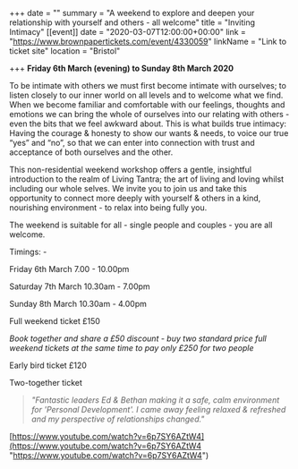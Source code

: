 +++
date = ""
summary = "A weekend to explore and deepen your relationship with yourself and others - all welcome"
title = "Inviting Intimacy"
[[event]]
date = "2020-03-07T12:00:00+00:00"
link = "https://www.brownpapertickets.com/event/4330059"
linkName = "Link to ticket site"
location = "Bristol"

+++
**Friday 6th March (evening) to Sunday 8th March 2020**

To be intimate with others we must first become intimate with ourselves; to listen closely to our inner world on all levels and to welcome what we find. When we become familiar and comfortable with our feelings, thoughts and emotions we can bring the whole of ourselves into our relating with others - even the bits that we feel awkward about. This is what builds true intimacy: Having the courage & honesty to show our wants & needs, to voice our true “yes” and “no”, so that we can enter into connection with trust and acceptance of both ourselves and the other.

This non-residential weekend workshop offers a gentle, insightful introduction to the realm of Living Tantra; the art of living and loving whilst including our whole selves. We invite you to join us and take this opportunity to connect more deeply with yourself & others in a kind, nourishing environment - to relax into being fully you.

The weekend is suitable for all - single people and couples - you are all welcome.

Timings: -

Friday 6th March 7.00 - 10.00pm

Saturday 7th March  10.30am - 7.00pm

Sunday 8th March 10.30am - 4.00pm

Full weekend ticket £150

_Book together and share a £50 discount - buy two standard price full weekend tickets at the same time to pay only £250 for two people_

Early bird ticket £120

Two-together ticket

> _"Fantastic leaders Ed & Bethan making it a safe, calm environment for 'Personal Development'. I came away feeling relaxed & refreshed and my perspective of relationships changed."_

[https://www.youtube.com/watch?v=6p7SY6AZtW4](https://www.youtube.com/watch?v=6p7SY6AZtW4 "https://www.youtube.com/watch?v=6p7SY6AZtW4")